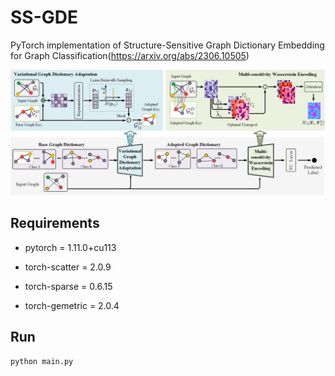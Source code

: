 # SS-GDE

PyTorch implementation of Structure-Sensitive Graph Dictionary Embedding for Graph Classification(https://arxiv.org/abs/2306.10505)

![architecture](/fig/SS-GDE_architecture.jpg)


## Requirements


* pytorch = 1.11.0+cu113
- torch-scatter = 2.0.9
* torch-sparse = 0.6.15
- torch-gemetric = 2.0.4

## Run

`python main.py ` 
